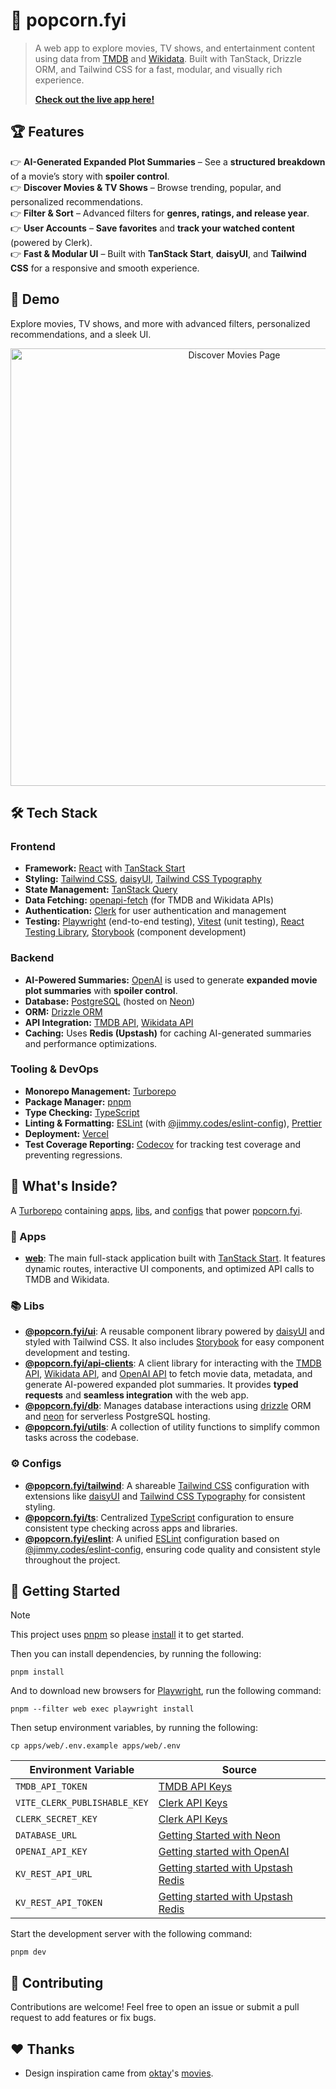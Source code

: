 # 🍿 popcorn.fyi

> A web app to explore movies, TV shows, and entertainment content using data from [TMDB](https://developer.themoviedb.org) and [Wikidata](https://www.wikidata.org/). Built with TanStack, Drizzle ORM, and Tailwind CSS for a fast, modular, and visually rich experience.
>
> **[Check out the live app here!](https://popcornfyi.vercel.app)**

## 🏆 Features

👉 **AI-Generated Expanded Plot Summaries** – See a **structured breakdown** of a movie’s story with **spoiler control**.  
👉 **Discover Movies & TV Shows** – Browse trending, popular, and personalized recommendations.  
👉 **Filter & Sort** – Advanced filters for **genres, ratings, and release year**.  
👉 **User Accounts** – **Save favorites** and **track your watched content** (powered by Clerk).  
👉 **Fast & Modular UI** – Built with **TanStack Start**, **daisyUI**, and **Tailwind CSS** for a responsive and smooth experience.

## 🎥 Demo

Explore movies, TV shows, and more with advanced filters, personalized recommendations, and a sleek UI.

<p align="center">
  <img src="./assets/discover-movies.png" alt="Discover Movies Page" width="700"/>
</p>

## 🛠 Tech Stack

### **Frontend**

- **Framework:** [React](https://react.dev) with [TanStack Start](https://tanstack.com/router/latest/docs/framework/react/start/overview)
- **Styling:** [Tailwind CSS](https://tailwindcss.com), [daisyUI](https://daisyui.com), [Tailwind CSS Typography](https://tailwindcss.com/docs/typography-plugin)
- **State Management:** [TanStack Query](https://tanstack.com/query/latest)
- **Data Fetching:** [openapi-fetch](https://www.npmjs.com/package/openapi-fetch) (for TMDB and Wikidata APIs)
- **Authentication:** [Clerk](https://clerk.com) for user authentication and management
- **Testing:** [Playwright](https://playwright.dev) (end-to-end testing), [Vitest](https://vitest.dev) (unit testing), [React Testing Library](https://testing-library.com/docs/react-testing-library/intro), [Storybook](https://storybook.js.org) (component development)

### **Backend**

- **AI-Powered Summaries:** [OpenAI](https://platform.openai.com/) is used to generate **expanded movie plot summaries** with **spoiler control**.
- **Database:** [PostgreSQL](https://www.postgresql.org) (hosted on [Neon](https://neon.tech))
- **ORM:** [Drizzle ORM](https://orm.drizzle.team)
- **API Integration:** [TMDB API](https://developer.themoviedb.org/reference/intro/getting-started), [Wikidata API](https://www.wikidata.org/w/api.php)
- **Caching:** Uses **Redis (Upstash)** for caching AI-generated summaries and performance optimizations.

### **Tooling & DevOps**

- **Monorepo Management:** [Turborepo](https://turbo.build/repo)
- **Package Manager:** [pnpm](https://pnpm.io)
- **Type Checking:** [TypeScript](https://www.typescriptlang.org)
- **Linting & Formatting:** [ESLint](https://eslint.org) (with [@jimmy.codes/eslint-config](https://github.com/jimmy-guzman/eslint-config)), [Prettier](https://prettier.io)
- **Deployment:** [Vercel](https://vercel.com)
- **Test Coverage Reporting:** [Codecov](https://about.codecov.io) for tracking test coverage and preventing regressions.

## 🎁 What's Inside?

A [Turborepo](https://turbo.build/repo) containing [apps](#-apps), [libs](#-libs), and [configs](#️-configs) that power [popcorn.fyi](https://popcornfyi.vercel.app).

### 🚀 Apps

- [**web**](./apps/web/README.md): The main full-stack application built with [TanStack Start](https://tanstack.com/router/latest/docs/framework/react/start/overview). It features dynamic routes, interactive UI components, and optimized API calls to TMDB and Wikidata.

### 📚 Libs

- [**@popcorn.fyi/ui**](./libs/ui/README.md): A reusable component library powered by [daisyUI](https://daisyui.com) and styled with Tailwind CSS. It also includes [Storybook](https://storybook.js.org) for easy component development and testing.
- [**@popcorn.fyi/api-clients**](./libs/api-clients/README.md): A client library for interacting with the [TMDB API](https://developer.themoviedb.org/reference/intro/getting-started), [Wikidata API](https://www.wikidata.org/w/api.php), and [OpenAI API](https://platform.openai.com/docs) to fetch movie data, metadata, and generate AI-powered expanded plot summaries. It provides **typed requests** and **seamless integration** with the web app.
- [**@popcorn.fyi/db**](./libs/db/README.md): Manages database interactions using [drizzle](https://orm.drizzle.team) ORM and [neon](https://neon.tech) for serverless PostgreSQL hosting.
- [**@popcorn.fyi/utils**](./libs/utils/README.md): A collection of utility functions to simplify common tasks across the codebase.

### ⚙️ Configs

- [**@popcorn.fyi/tailwind**](./configs/tailwind/README.md): A shareable [Tailwind CSS](https://tailwindcss.com) configuration with extensions like [daisyUI](https://daisyui.com) and [Tailwind CSS Typography](https://tailwindcss-typography.vercel.app) for consistent styling.
- [**@popcorn.fyi/ts**](./configs/ts/README.md): Centralized [TypeScript](https://www.typescriptlang.org) configuration to ensure consistent type checking across apps and libraries.
- [**@popcorn.fyi/eslint**](./configs/eslint/README.md): A unified [ESLint](https://eslint.org) configuration based on [@jimmy.codes/eslint-config](https://github.com/jimmy-guzman/eslint-config), ensuring code quality and consistent style throughout the project.

## 🏁 Getting Started

> [!NOTE]
> This project uses [pnpm](https://pnpm.io) so please [install](https://pnpm.io/installation) it to get started.

Then you can install dependencies, by running the following:

```
pnpm install
```

And to download new browsers for [Playwright](https://playwright.dev), run the following command:

```
pnpm --filter web exec playwright install
```

Then setup environment variables, by running the following:

```
cp apps/web/.env.example apps/web/.env
```

| Environment Variable         | Source                                                                                  |
| ---------------------------- | --------------------------------------------------------------------------------------- |
| `TMDB_API_TOKEN`             | [TMDB API Keys](https://www.themoviedb.org/settings/api)                                |
| `VITE_CLERK_PUBLISHABLE_KEY` | [Clerk API Keys](https://dashboard.clerk.com/last-active?path=api-keys)                 |
| `CLERK_SECRET_KEY`           | [Clerk API Keys](https://dashboard.clerk.com/last-active?path=api-keys)                 |
| `DATABASE_URL`               | [Getting Started with Neon](https://neon.tech/docs/get-started-with-neon/signing-up)    |
| `OPENAI_API_KEY`             | [Getting started with OpenAI](https://platform.openai.com/docs/quickstart)              |
| `KV_REST_API_URL`            | [Getting started with Upstash Redis](https://upstash.com/docs/redis/overall/getstarted) |
| `KV_REST_API_TOKEN`          | [Getting started with Upstash Redis](https://upstash.com/docs/redis/overall/getstarted) |

Start the development server with the following command:

```
pnpm dev
```

## 💪 Contributing

Contributions are welcome! Feel free to open an issue or submit a pull request to add features or fix bugs.

## ❤️ Thanks

- Design inspiration came from [oktay](https://github.com/oktay)'s [movies](https://github.com/oktay/movies).
